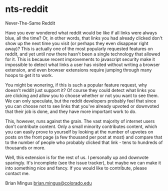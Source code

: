 nts-reddit
==========

Never-The-Same Reddit

Have you ever wondered what reddit would be like if all links were always blue, all the time? Or, in other words, that links you had already clicked don't show up the next time you visit (or perhaps they even disappear right away)? This is actually one of the most popularly requested features on reddit, and yet until now there hasn't been a single technology that allowed for it. This is because recent improvements to javascript security make it impossible to detect what links a user has visited without writing a browser extension, and even browser extensions require jumping through many hoops to get it to work. 

You might be wonering, if this is such a popular feature request, why doesn't reddit just support it? Of course they could detect what links you are clicking and allow you to choose whether or not you want to see them. We can only speculate, but the reddit developers probably feel that since you can choose not to see links that you've already upvoted or downvoted that their job is done, and they have more important work to do. 

This, however, runs against the grain. The vast majority of internet users don't contribute content. Only a small minority contributes content, which you can easily prove to yourself by looking at the number of upvotes on posts on the front page (a few thousand per post at most) and compare that to the number of people who probably clicked that link - tens to hundreds of thousands or more.

Well, this extension is for the rest of us. I personally up and downvote sparingly. It's incomplete (see the issue tracker), but maybe we can make it into something nice and fancy. If you would like to contribute, please contact me.

Brian Mingus
brian.mingus@colorado.edu
